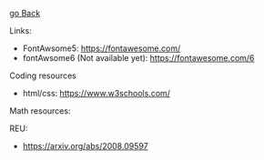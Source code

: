 [go Back](../)


Links:

- FontAwsome5: https://fontawesome.com/
- fontAwsome6 (Not available yet): https://fontawesome.com/6



Coding resources
- html/css: https://www.w3schools.com/

Math resources:



REU:
- https://arxiv.org/abs/2008.09597